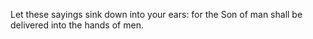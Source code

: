 Let these sayings sink down into your ears: for the Son of man shall be delivered into the hands of men.
